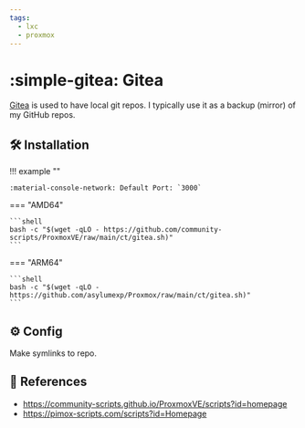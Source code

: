 ```yaml
---
tags:
  - lxc
  - proxmox
---
```

# :simple-gitea: Gitea

[Gitea][1] is used to have local git repos. I typically use it as a backup (mirror) of my GitHub repos.

## :hammer_and_wrench: Installation

!!! example ""

    :material-console-network: Default Port: `3000`

=== "AMD64"

    ```shell
    bash -c "$(wget -qLO - https://github.com/community-scripts/ProxmoxVE/raw/main/ct/gitea.sh)"
    ```

=== "ARM64"

    ```shell
    bash -c "$(wget -qLO - https://github.com/asylumexp/Proxmox/raw/main/ct/gitea.sh)"
    ```

## :gear: Config

Make symlinks to repo.

## :link: References

- <https://community-scripts.github.io/ProxmoxVE/scripts?id=homepage>
- <https://pimox-scripts.com/scripts?id=Homepage>

[1]: <https://about.gitea.com/>
